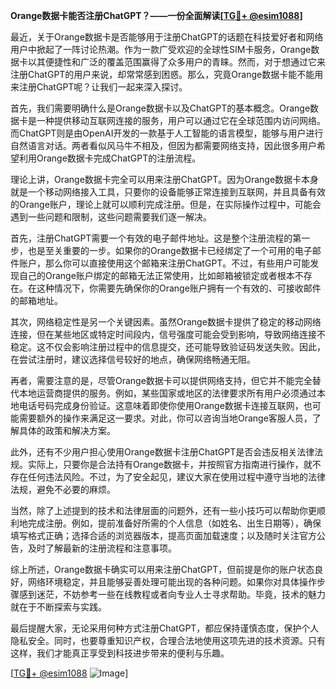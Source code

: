 **Orange数据卡能否注册ChatGPT？——一份全面解读[[TG💪+ @esim1088](https://t.me/s/esim1088)]**

最近，关于Orange数据卡是否能够用于注册ChatGPT的话题在科技爱好者和网络用户中掀起了一阵讨论热潮。作为一款广受欢迎的全球性SIM卡服务，Orange数据卡以其便捷性和广泛的覆盖范围赢得了众多用户的青睐。然而，对于想通过它来注册ChatGPT的用户来说，却常常感到困惑。那么，究竟Orange数据卡能不能用来注册ChatGPT呢？让我们一起来深入探讨。

首先，我们需要明确什么是Orange数据卡以及ChatGPT的基本概念。Orange数据卡是一种提供移动互联网连接的服务，用户可以通过它在全球范围内访问网络。而ChatGPT则是由OpenAI开发的一款基于人工智能的语言模型，能够与用户进行自然语言对话。两者看似风马牛不相及，但因为都需要网络支持，因此很多用户希望利用Orange数据卡完成ChatGPT的注册流程。

理论上讲，Orange数据卡完全可以用来注册ChatGPT。因为Orange数据卡本身就是一个移动网络接入工具，只要你的设备能够正常连接到互联网，并且具备有效的Orange账户，理论上就可以顺利完成注册。但是，在实际操作过程中，可能会遇到一些问题和限制，这些问题需要我们逐一解决。

首先，注册ChatGPT需要一个有效的电子邮件地址。这是整个注册流程的第一步，也是至关重要的一步。如果你的Orange数据卡已经绑定了一个可用的电子邮件账户，那么你可以直接使用这个邮箱来注册ChatGPT。不过，有些用户可能发现自己的Orange账户绑定的邮箱无法正常使用，比如邮箱被锁定或者根本不存在。在这种情况下，你需要先确保你的Orange账户拥有一个有效的、可接收邮件的邮箱地址。

其次，网络稳定性是另一个关键因素。虽然Orange数据卡提供了稳定的移动网络连接，但在某些地区或特定时间段内，信号强度可能会受到影响，导致网络连接不稳定。这不仅会影响注册过程中的信息提交，还可能导致验证码发送失败。因此，在尝试注册时，建议选择信号较好的地点，确保网络畅通无阻。

再者，需要注意的是，尽管Orange数据卡可以提供网络支持，但它并不能完全替代本地运营商提供的服务。例如，某些国家或地区的法律要求所有用户必须通过本地电话号码完成身份验证。这意味着即使你使用Orange数据卡连接互联网，也可能需要额外的操作来满足这一要求。对此，你可以咨询当地Orange客服人员，了解具体的政策和解决方案。

此外，还有不少用户担心使用Orange数据卡注册ChatGPT是否会违反相关法律法规。实际上，只要你是合法持有Orange数据卡，并按照官方指南进行操作，就不存在任何违法风险。不过，为了安全起见，建议大家在使用过程中遵守当地的法律法规，避免不必要的麻烦。

当然，除了上述提到的技术和法律层面的问题外，还有一些小技巧可以帮助你更顺利地完成注册。例如，提前准备好所需的个人信息（如姓名、出生日期等），确保填写格式正确；选择合适的浏览器版本，提高页面加载速度；以及随时关注官方公告，及时了解最新的注册流程和注意事项。

综上所述，Orange数据卡确实可以用来注册ChatGPT，但前提是你的账户状态良好，网络环境稳定，并且能够妥善处理可能出现的各种问题。如果你对具体操作步骤感到迷茫，不妨参考一些在线教程或者向专业人士寻求帮助。毕竟，技术的魅力就在于不断探索与实践。

最后提醒大家，无论采用何种方式注册ChatGPT，都应保持谨慎态度，保护个人隐私安全。同时，也要尊重知识产权，合理合法地使用这项先进的技术资源。只有这样，我们才能真正享受到科技进步带来的便利与乐趣。

[[TG💪+ @esim1088](https://t.me/s/esim1088) ![Image](https://i.postimg.cc/4NQfJmqS/Snipaste-2025-05-13-00-14-12.png)]
